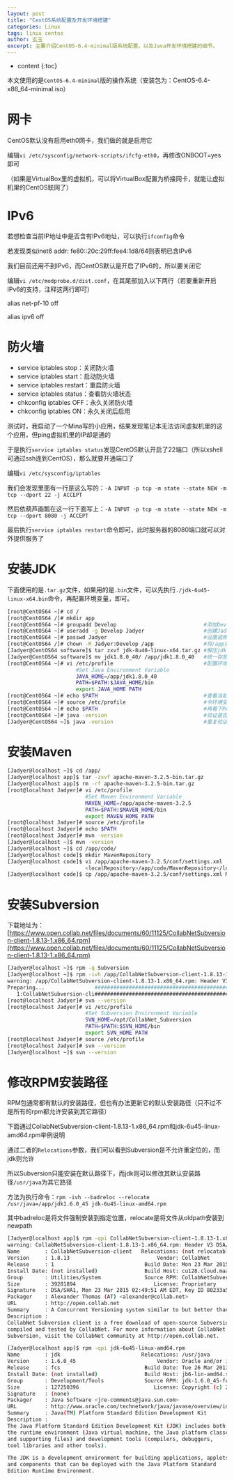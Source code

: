 ```yaml
---
layout: post
title: "CentOS系统配置及开发环境搭建"
categories: Linux
tags: linux centos
author: 玄玉
excerpt: 主要介绍CentOS-6.4-minimal版系统配置，以及Java开发环境搭建的细节。
---
```


* content
{:toc}


本文使用的是`CentOS-6.4-minimal`版的操作系统（安装包为：CentOS-6.4-x86_64-minimal.iso）

# 网卡

CentOS默认没有启用eth0网卡，我们做的就是启用它

编辑`vi /etc/sysconfig/network-scripts/ifcfg-eth0`，再修改ONBOOT=yes即可

（如果是VirtualBox里的虚拟机，可以将VirtualBox配置为桥接网卡，就能让虚拟机里的CentOS联网了）

# IPv6

若想检查当前IP地址中是否含有IPv6地址，可以执行`ifconfig`命令

若发现类似inet6 addr: fe80::20c:29ff:fee4:1d8/64则表明已含IPv6

我们目前还用不到IPv6，而CentOS默认是开启了IPv6的，所以要关闭它

编辑`vi /etc/modprobe.d/dist.conf`，在其尾部加入以下两行（若要重新开启IPv6的支持，注释这两行即可）

alias net-pf-10 off

alias ipv6 off

# 防火墙

* service iptables stop：关闭防火墙
* service iptables start：启动防火墙
* service iptables restart：重启防火墙
* service iptables status：查看防火墙状态
* chkconfig iptables OFF：永久关闭防火墙
* chkconfig iptables ON：永久关闭后启用

测试时，我启动了一个Mina写的小应用，结果发现笔记本无法访问虚拟机里的这个应用，但ping虚拟机里的IP却是通的

于是执行`service iptables status`发现CentOS默认开启了22端口（所以xshell可通过ssh连到CentOS），那么就要开通端口了

编辑`vi /etc/sysconfig/iptables`

我们会发现里面有一行是这么写的：`-A INPUT -p tcp -m state --state NEW -m tcp --dport 22 -j ACCEPT`

然后依葫芦画瓢在这一行下面写上：`-A INPUT -p tcp -m state --state NEW -m tcp --dport 8080 -j ACCEPT`

最后执行`service iptables restart`命令即可，此时服务器的8080端口就可以对外提供服务了

# 安装JDK

下面使用的是`.tar.gz`文件，如果用的是`.bin`文件，可以先执行`./jdk-6u45-linux-x64.bin`命令，再配置环境变量，即可。

```sh
[root@CentOS64 ~]# cd /
[root@CentOS64 /]# mkdir app
[root@CentOS64 ~]# groupadd Develop                            #添加Develop组
[root@CentOS64 ~]# useradd -g Develop Jadyer                   #创建Jadyer用户并将其分配到Develop组
[root@CentOS64 ~]# passwd Jadyer                               #设置或修改Jadyer用户密码
[root@CentOS64 /]# chown -R Jadyer:Develop /app                #将/app目录的拥有者修改为Jadyer用户和Develop组
[Jadyer@CentOS64 software]$ tar zxvf jdk-8u40-linux-x64.tar.gz #解压jdk
[Jadyer@CentOS64 software]$ mv jdk1.8.0_40/ /app/jdk1.8.0_40   #统一存放应用在/app目录中
[root@CentOS64 ~]# vi /etc/profile                             #配置环境变量，最后[:x]保存即可
                      #Set Java Environment Variable
                      JAVA_HOME=/app/jdk1.8.0_40
                      PATH=$PATH:$JAVA_HOME/bin
                      export JAVA_HOME PATH
[root@CentOS64 ~]# echo $PATH                                  #查看当前PATH
[root@CentOS64 ~]# source /etc/profile                         #令环境变量生效
[root@CentOS64 ~]# echo $PATH                                  #再看下PATH
[root@CentOS64 ~]# java -version                               #验证是否成功
[Jadyer@CentOS64 ~]$ java -version                             #重复验证（普通用户重连服务器后才会生效）
```

# 安装Maven

```sh
[Jadyer@localhost ~]$ cd /app/
[Jadyer@localhost app]$ tar -zxvf apache-maven-3.2.5-bin.tar.gz
[Jadyer@localhost app]$ rm -rf apache-maven-3.2.5-bin.tar.gz
[root@localhost Jadyer]# vi /etc/profile
                         #Set Maven Environment Variable
                         MAVEN_HOME=/app/apache-maven-3.2.5
                         PATH=$PATH:$MAVEN_HOME/bin
                         export MAVEN_HOME PATH
[root@localhost Jadyer]# source /etc/profile
[root@localhost Jadyer]# echo $PATH
[root@localhost Jadyer]# mvn -version
[Jadyer@localhost ~]$ mvn -version
[Jadyer@localhost ~]$ cd /app/code/
[Jadyer@localhost code]$ mkdir MavenRepository
[Jadyer@localhost code]$ vi /app/apache-maven-3.2.5/conf/settings.xml
                         <localRepository>/app/code/MavenRepository</localRepository>
[Jadyer@localhost code]$ cp /app/apache-maven-3.2.5/conf/settings.xml MavenRepository/
```

# 安装Subversion

下载地址为：[https://www.open.collab.net/files/documents/60/11125/CollabNetSubversion-client-1.8.13-1.x86_64.rpm](https://www.open.collab.net/files/documents/60/11125/CollabNetSubversion-client-1.8.13-1.x86_64.rpm)

```sh
[Jadyer@localhost ~]$ rpm -q Subversion
[Jadyer@localhost ~]$ rpm -ivh /app/CollabNetSubversion-client-1.8.13-1.x86_64.rpm
warning: /app/CollabNetSubversion-client-1.8.13-1.x86_64.rpm: Header V3 DSA/SHA1 Signature, key ID 35bcca43: NOKEY
Preparing...                ########################################### [100%]
   1:CollabNetSubversion-cli########################################### [100%]
[root@localhost Jadyer]# svn --version
[root@localhost Jadyer]# vi /etc/profile
                         #Set Subversion Environment Variable
                         SVN_HOME=/opt/CollabNet_Subversion
                         PATH=$PATH:$SVN_HOME/bin
                         export SVN_HOME PATH
[root@localhost Jadyer]# source /etc/profile
[root@localhost Jadyer]# svn --version
[Jadyer@localhost ~]$ svn --version
```

# 修改RPM安装路径

RPM包通常都有默认的安装路径，但也有办法更新它的默认安装路径（只不过不是所有的rpm都允许安装到其它路径）

下面通过CollabNetSubversion-client-1.8.13-1.x86_64.rpm和jdk-6u45-linux-amd64.rpm举例说明

通过二者的`Relocations`参数，我们可以看到Subversion是不允许重定位的，而jdk则允许

所以Subversion只能安装在默认路径下，而jdk则可以修改其默认安装路径`/usr/java`为其它路径

方法为执行命令：`rpm -ivh --badreloc --relocate /usr/java=/app/jdk1.6.0_45 jdk-6u45-linux-amd64.rpm`

其中badreloc是将文件强制安装到指定位置，relocate是将文件从oldpath安装到newpath

```sh
[Jadyer@localhost app]$ rpm -qpi CollabNetSubversion-client-1.8.13-1.x86_64.rpm
warning: CollabNetSubversion-client-1.8.13-1.x86_64.rpm: Header V3 DSA/SHA1 Signature, key ID 35bcca43: NOKEY
Name        : CollabNetSubversion-client   Relocations: (not relocatable)
Version     : 1.8.13                            Vendor: CollabNet
Release     : 1                             Build Date: Mon 23 Mar 2015 02:49:36 AM EDT
Install Date: (not installed)               Build Host: cu128.cloud.maa.collab.net
Group       : Utilities/System              Source RPM: CollabNetSubversion-client-1.8.13-1.src.rpm
Size        : 39281894                         License: Proprietary
Signature   : DSA/SHA1, Mon 23 Mar 2015 02:49:51 AM EDT, Key ID 80233a5a35bcca43
Packager    : Alexander Thomas (AT) <alexander@collab.net>
URL         : http://open.collab.net
Summary     : A Concurrent Versioning system similar to but better than CVS.
Description :
CollabNet Subversion client is a free download of open-source Subversion,
compiled and tested by CollabNet. For more information about CollabNet
Subversion, visit the CollabNet community at http://open.collab.net.
```

```sh
[Jadyer@localhost app]$ rpm -qpi jdk-6u45-linux-amd64.rpm
Name        : jdk                          Relocations: /usr/java
Version     : 1.6.0_45                          Vendor: Oracle and/or its affiliates.
Release     : fcs                           Build Date: Tue 26 Mar 2013 07:54:12 PM EDT
Install Date: (not installed)               Build Host: jb6-lin-amd64.sfbay.sun.com
Group       : Development/Tools             Source RPM: jdk-1.6.0_45-fcs.src.rpm
Size        : 127250396                        License: Copyright (c) 2011, Oracle and/or its affiliates. All rights reserved. Also under other license(s) as shown at the Description field.
Signature   : (none)
Packager    : Java Software <jre-comments@java.sun.com>
URL         : http://www.oracle.com/technetwork/java/javase/overview/index.html
Summary     : Java(TM) Platform Standard Edition Development Kit
Description :
The Java Platform Standard Edition Development Kit (JDK) includes both
the runtime environment (Java virtual machine, the Java platform classes
and supporting files) and development tools (compilers, debuggers,
tool libraries and other tools).

The JDK is a development environment for building applications, applets
and components that can be deployed with the Java Platform Standard
Edition Runtime Environment.
```